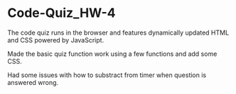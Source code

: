# Code-Quiz_HW-4

The code quiz runs in the browser and features dynamically updated HTML and CSS powered by JavaScript.

Made the basic quiz function work using a few functions and add some CSS. 

Had some issues with how to substract from timer when question is answered wrong. 
